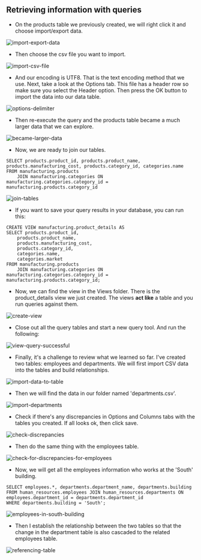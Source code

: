 ## Retrieving information with queries

- On the products table we previously created, we will right click it and choose import/export data.


![import-export-data](/pictures/PostgreSQL/retrieving-information/import-export-data.png "import/export data")


- Then choose the csv file you want to import.


![import-csv-file](/pictures/PostgreSQL/retrieving-information/import-csv-file.PNG "import csv file")


- And our encoding is UTF8. That is the text encoding method that we use. Next, take a look at the Options tab. This file has a header row so make sure you select the Header option. Then press the OK button to import the data into our data table.


![options-delimiter](/pictures/PostgreSQL/retrieving-information/options-delimiter.PNG "options delimter header")


- Then re-execute the query and the products table became a much larger data that we can explore.


![became-larger-data](/pictures/PostgreSQL/retrieving-information/became-larger-data.PNG "became larger data")


- Now, we are ready to join our tables.


```
SELECT products.product_id, products.product_name, products.manufacturing_cost, products.category_id, categories.name
FROM manufacturing.products
	JOIN manufacturing.categories ON manufacturing.categories.category_id = manufacturing.products.category_id
```


![join-tables](/pictures/PostgreSQL/retrieving-information/join-tables.PNG "join tables")



- If you want to save your query results in your database, you can run this:


```
CREATE VIEW manufacturing.product_details AS 
SELECT products.product_id, 
	products.product_name, 
	products.manufacturing_cost, 
	products.category_id, 
	categories.name,
	categories.market
FROM manufacturing.products
	JOIN manufacturing.categories ON manufacturing.categories.category_id = manufacturing.products.category_id;
```


- Now, we can find the view in the Views folder. There is the product_details view we just created. The views **act like** a table and you run queries against them.


![create-view](/pictures/PostgreSQL/retrieving-information/create-view.PNG "create view")


- Close out all the query tables and start a new query tool. And run the following:


![view-query-successful](/pictures/PostgreSQL/retrieving-information/view-query-successful.PNG "querying against the view successful")


- Finally, it's a challenge to review what we learned so far. I've created two tables: employees and departments. We will first import CSV data into the tables and build relationships.


![import-data-to-table](/pictures/PostgreSQL/retrieving-information/import-data-to-table.png "import data to table")


- Then we will find the data in our folder named 'departments.csv'.


![import-departments](/pictures/PostgreSQL/retrieving-information/import-departments-csv.PNG "import departments")


- Check if there's any discrepancies in Options and Columns tabs with the tables you created. If all looks ok, then click save.


![check-discrepancies](/pictures/PostgreSQL/retrieving-information/check-discrepancies.PNG "check discrepancies")


- Then do the same thing with the employees table.


![check-for-discrepancies-for-employees](/pictures/PostgreSQL/retrieving-information/check-discrepancies-for-employees.PNG "check for discrepancies for employees")


- Now, we will get all the employees information who works at the 'South' building.


```
SELECT employees.*, departments.department_name, departments.building
FROM human_resources.employees JOIN human_resources.departments ON employees.department_id = departments.department_id
WHERE departments.building = 'South';
```

![employees-in-south-building](/pictures/PostgreSQL/retrieving-information/employees-in-south-building.PNG "employees in south building")


- Then I establish the relationship between the two tables so that the change in the department table is also cascaded to the related employees table.


![referencing-table](/pictures/PostgreSQL/retrieving-information/referencing-table.PNG "referencing table")


